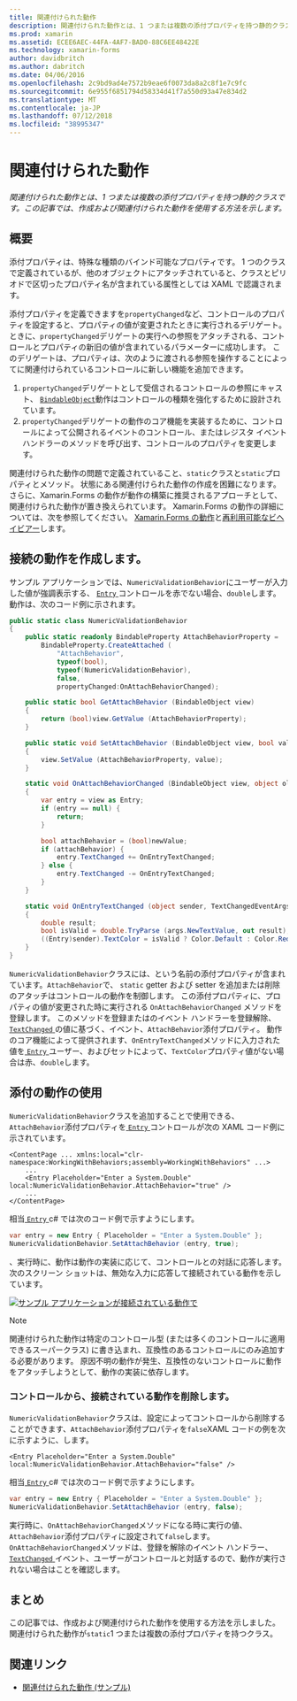 ```yaml
---
title: 関連付けられた動作
description: 関連付けられた動作とは、1 つまたは複数の添付プロパティを持つ静的クラスです。 この記事では、作成および関連付けられた動作を使用する方法を示します。
ms.prod: xamarin
ms.assetid: ECEE6AEC-44FA-4AF7-BAD0-88C6EE48422E
ms.technology: xamarin-forms
author: davidbritch
ms.author: dabritch
ms.date: 04/06/2016
ms.openlocfilehash: 2c9bd9ad4e7572b9eae6f0073da8a2c8f1e7c9fc
ms.sourcegitcommit: 6e955f6851794d58334d41f7a550d93a47e834d2
ms.translationtype: MT
ms.contentlocale: ja-JP
ms.lasthandoff: 07/12/2018
ms.locfileid: "38995347"
---
```

# <a name="attached-behaviors"></a>関連付けられた動作

_関連付けられた動作とは、1 つまたは複数の添付プロパティを持つ静的クラスです。この記事では、作成および関連付けられた動作を使用する方法を示します。_

## <a name="overview"></a>概要

添付プロパティは、特殊な種類のバインド可能なプロパティです。 1 つのクラスで定義されているが、他のオブジェクトにアタッチされていると、クラスとピリオドで区切ったプロパティ名が含まれている属性としては XAML で認識されます。

添付プロパティを定義できますを`propertyChanged`など、コントロールのプロパティを設定すると、プロパティの値が変更されたときに実行されるデリゲート。 ときに、`propertyChanged`デリゲートの実行への参照をアタッチされる、コントロールとプロパティの新旧の値が含まれているパラメーターに成功します。 このデリゲートは、プロパティは、次のように渡される参照を操作することによってに関連付けられているコントロールに新しい機能を追加できます。

1. `propertyChanged`デリゲートとして受信されるコントロールの参照にキャスト、 [ `BindableObject`](xref:Xamarin.Forms.BindableObject)動作はコントロールの種類を強化するために設計されています。
1. `propertyChanged`デリゲートの動作のコア機能を実装するために、コントロールによって公開されるイベントのコントロール、またはレジスタ イベント ハンドラーのメソッドを呼び出す、コントロールのプロパティを変更します。

関連付けられた動作の問題で定義されていること、`static`クラスと`static`プロパティとメソッド。 状態にある関連付けられた動作の作成を困難になります。 さらに、Xamarin.Forms の動作が動作の構築に推奨されるアプローチとして、関連付けられた動作が置き換えられています。 Xamarin.Forms の動作の詳細については、次を参照してください。 [Xamarin.Forms の動作](~/xamarin-forms/app-fundamentals/behaviors/creating.md)と[再利用可能なビヘイビアー](~/xamarin-forms/app-fundamentals/behaviors/reusable/index.md)します。

## <a name="creating-an-attached-behavior"></a>接続の動作を作成します。

サンプル アプリケーションでは、`NumericValidationBehavior`にユーザーが入力した値が強調表示する、 [ `Entry` ](xref:Xamarin.Forms.Entry)コントロールを赤でない場合、`double`します。 動作は、次のコード例に示されます。

```csharp
public static class NumericValidationBehavior
{
    public static readonly BindableProperty AttachBehaviorProperty =
        BindableProperty.CreateAttached (
            "AttachBehavior",
            typeof(bool),
            typeof(NumericValidationBehavior),
            false,
            propertyChanged:OnAttachBehaviorChanged);

    public static bool GetAttachBehavior (BindableObject view)
    {
        return (bool)view.GetValue (AttachBehaviorProperty);
    }

    public static void SetAttachBehavior (BindableObject view, bool value)
    {
        view.SetValue (AttachBehaviorProperty, value);
    }

    static void OnAttachBehaviorChanged (BindableObject view, object oldValue, object newValue)
    {
        var entry = view as Entry;
        if (entry == null) {
            return;
        }

        bool attachBehavior = (bool)newValue;
        if (attachBehavior) {
            entry.TextChanged += OnEntryTextChanged;
        } else {
            entry.TextChanged -= OnEntryTextChanged;
        }
    }

    static void OnEntryTextChanged (object sender, TextChangedEventArgs args)
    {
        double result;
        bool isValid = double.TryParse (args.NewTextValue, out result);
        ((Entry)sender).TextColor = isValid ? Color.Default : Color.Red;
    }
}
```

`NumericValidationBehavior`クラスには、という名前の添付プロパティが含まれています。`AttachBehavior`で、 `static` getter および setter を追加または削除のアタッチはコントロールの動作を制御します。 この添付プロパティに、プロパティの値が変更された時に実行される `OnAttachBehaviorChanged` メソッドを登録します。 このメソッドを登録またはのイベント ハンドラーを登録解除、 [ `TextChanged` ](xref:Xamarin.Forms.Entry.TextChanged)の値に基づく、イベント、`AttachBehavior`添付プロパティ。 動作のコア機能によって提供されます、`OnEntryTextChanged`メソッドに入力された値を[ `Entry` ](xref:Xamarin.Forms.Entry)ユーザー、およびセットによって、`TextColor`プロパティ値がない場合は赤、`double`します。

## <a name="consuming-an-attached-behavior"></a>添付の動作の使用

`NumericValidationBehavior`クラスを追加することで使用できる、`AttachBehavior`添付プロパティを[ `Entry` ](xref:Xamarin.Forms.Entry)コントロールが次の XAML コード例に示されています。

```xaml
<ContentPage ... xmlns:local="clr-namespace:WorkingWithBehaviors;assembly=WorkingWithBehaviors" ...>
    ...
    <Entry Placeholder="Enter a System.Double" local:NumericValidationBehavior.AttachBehavior="true" />
    ...
</ContentPage>
```

相当[ `Entry` ](xref:Xamarin.Forms.Entry) c# では次のコード例で示すようにします。

```csharp
var entry = new Entry { Placeholder = "Enter a System.Double" };
NumericValidationBehavior.SetAttachBehavior (entry, true);
```

、実行時に、動作は動作の実装に応じて、コントロールとの対話に応答します。 次のスクリーン ショットは、無効な入力に応答して接続されている動作を示しています。

[![](attached-images/screenshots-sml.png "サンプル アプリケーションが接続されている動作で")](attached-images/screenshots.png#lightbox "サンプル アプリケーションで接続されている動作")

> [!NOTE]
> 関連付けられた動作は特定のコントロール型 (または多くのコントロールに適用できるスーパークラス) に書き込まれ、互換性のあるコントロールにのみ追加する必要があります。 原因不明の動作が発生、互換性のないコントロールに動作をアタッチしようとして、動作の実装に依存します。

### <a name="removing-an-attached-behavior-from-a-control"></a>コントロールから、接続されている動作を削除します。

`NumericValidationBehavior`クラスは、設定によってコントロールから削除することができます、`AttachBehavior`添付プロパティを`false`XAML コードの例を次に示すように、します。

```xaml
<Entry Placeholder="Enter a System.Double" local:NumericValidationBehavior.AttachBehavior="false" />
```

相当[ `Entry` ](xref:Xamarin.Forms.Entry) c# では次のコード例で示すようにします。

```csharp
var entry = new Entry { Placeholder = "Enter a System.Double" };
NumericValidationBehavior.SetAttachBehavior (entry, false);
```

実行時に、`OnAttachBehaviorChanged`メソッドになる時に実行の値、`AttachBehavior`添付プロパティに設定されて`false`します。 `OnAttachBehaviorChanged`メソッドは、登録を解除のイベント ハンドラー、 [ `TextChanged` ](xref:Xamarin.Forms.Entry.TextChanged)イベント、ユーザーがコントロールと対話するので、動作が実行されない場合はことを確認します。

## <a name="summary"></a>まとめ

この記事では、作成および関連付けられた動作を使用する方法を示しました。 関連付けられた動作が`static`1 つまたは複数の添付プロパティを持つクラス。


## <a name="related-links"></a>関連リンク

- [関連付けられた動作 (サンプル)](https://developer.xamarin.com/samples/xamarin-forms/behaviors/attachednumericvalidationbehavior/)
